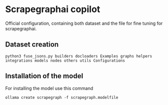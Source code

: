 # Scrapegraphai copilot
Official configuration, containing both dataset and the file for fine tuning for scrapegraphai.

## Dataset creation

```
python3 fuse_jsons.py builders docloaders Examples graphs helpers integrations models nodes others utils Configurations
```

## Installation of the model
For installing the model use this command 
```
ollama create scrapegraph -f scrapegraph.modelfile
```